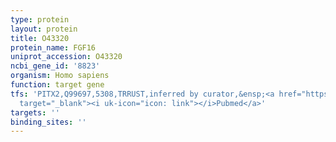 ```yaml
---
type: protein
layout: protein
title: O43320
protein_name: FGF16
uniprot_accession: O43320
ncbi_gene_id: '8823'
organism: Homo sapiens
function: target gene
tfs: 'PITX2,Q99697,5308,TRRUST,inferred by curator,&ensp;<a href="https://www.ncbi.nlm.nih.gov/pubmed/?term=24253043%5Buid%5D"
  target="_blank"><i uk-icon="icon: link"></i>Pubmed</a>'
targets: ''
binding_sites: ''
---
```

